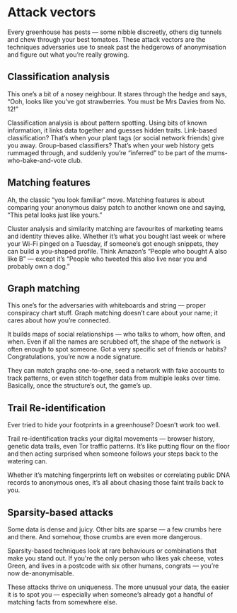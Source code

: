 # Attack vectors

Every greenhouse has pests — some nibble discreetly, others dig tunnels and chew through your best tomatoes. These 
attack vectors are the techniques adversaries use to sneak past the hedgerows of anonymisation and figure out what 
you’re really growing.

## Classification analysis

This one’s a bit of a nosey neighbour. It stares through the hedge and says, “Ooh, looks like you’ve got strawberries. 
You must be Mrs Davies from No. 12!”

Classification analysis is about pattern spotting. Using bits of known information, it links data together and 
guesses hidden traits. Link-based classification? That’s when your plant tags (or social network friends) give you 
away. Group-based classifiers? That’s when your web history gets rummaged through, and suddenly you’re “inferred” 
to be part of the mums-who-bake-and-vote club.

## Matching features

Ah, the classic “you look familiar” move. Matching features is about comparing your anonymous daisy patch to another 
known one and saying, “This petal looks just like yours.”

Cluster analysis and similarity matching are favourites of marketing teams and identity thieves alike. Whether it’s 
what you bought last week or where your Wi-Fi pinged on a Tuesday, if someone’s got enough snippets, they can build a 
you-shaped profile. Think Amazon’s “People who bought A also like B” — except it’s “People who tweeted this also 
live near you and probably own a dog.”

## Graph matching

This one’s for the adversaries with whiteboards and string — proper conspiracy chart stuff. Graph matching doesn’t 
care about your name; it cares about how you’re connected.

It builds maps of social relationships — who talks to whom, how often, and when. Even if all the names are 
scrubbed off, the shape of the network is often enough to spot someone. Got a very specific set of friends or 
habits? Congratulations, you’re now a node signature.

They can match graphs one-to-one, seed a network with fake accounts to track patterns, or even stitch together 
data from multiple leaks over time. Basically, once the structure’s out, the game’s up.

## Trail Re-identification

Ever tried to hide your footprints in a greenhouse? Doesn’t work too well.

Trail re-identification tracks your digital movements — browser history, genetic data trails, even Tor traffic patterns. 
It’s like putting flour on the floor and then acting surprised when someone follows your steps back to the watering can.

Whether it’s matching fingerprints left on websites or correlating public DNA records to anonymous ones, it’s all 
about chasing those faint trails back to you.

## Sparsity-based attacks

Some data is dense and juicy. Other bits are sparse — a few crumbs here and there. And somehow, those crumbs are 
even more dangerous.

Sparsity-based techniques look at rare behaviours or combinations that make you stand out. If you're the only person 
who likes yak cheese, votes Green, and lives in a postcode with six other humans, congrats — you’re now de-anonymisable.

These attacks thrive on uniqueness. The more unusual your data, the easier it is to spot you — especially when 
someone’s already got a handful of matching facts from somewhere else.

